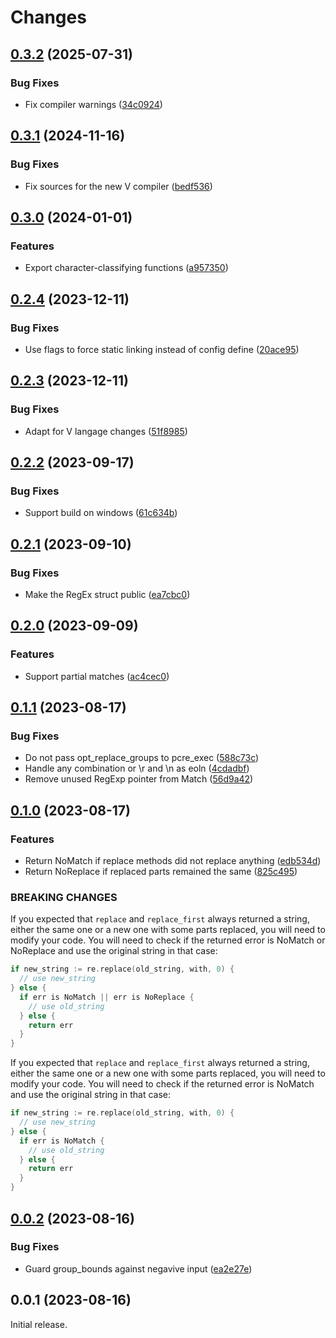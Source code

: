 # Changes

## [0.3.2](https://github.com/prantlf/v-pcre/compare/v0.3.1...v0.3.2) (2025-07-31)

### Bug Fixes

* Fix compiler warnings ([34c0924](https://github.com/prantlf/v-pcre/commit/34c0924d998c576dd03c3484c64f7344670a4d97))

## [0.3.1](https://github.com/prantlf/v-pcre/compare/v0.3.0...v0.3.1) (2024-11-16)

### Bug Fixes

* Fix sources for the new V compiler ([bedf536](https://github.com/prantlf/v-pcre/commit/bedf5369c2a1d8db141288218eddce983da356fc))

## [0.3.0](https://github.com/prantlf/v-pcre/compare/v0.2.4...v0.3.0) (2024-01-01)

### Features

* Export character-classifying functions ([a957350](https://github.com/prantlf/v-pcre/commit/a9573504959d02932cebcd2011f171665e358382))

## [0.2.4](https://github.com/prantlf/v-pcre/compare/v0.2.3...v0.2.4) (2023-12-11)

### Bug Fixes

* Use flags to force static linking instead of config define ([20ace95](https://github.com/prantlf/v-pcre/commit/20ace95e5c800a16a8034ad58483ae212b3302ad))

## [0.2.3](https://github.com/prantlf/v-pcre/compare/v0.2.2...v0.2.3) (2023-12-11)

### Bug Fixes

* Adapt for V langage changes ([51f8985](https://github.com/prantlf/v-pcre/commit/51f8985e921f2d7cb8914010452a6a35d62addc5))

## [0.2.2](https://github.com/prantlf/v-pcre/compare/v0.2.1...v0.2.2) (2023-09-17)

### Bug Fixes

* Support build on windows ([61c634b](https://github.com/prantlf/v-pcre/commit/61c634bfa7b72a51c6272da6f460e8f848d292dc))

## [0.2.1](https://github.com/prantlf/v-pcre/compare/v0.2.0...v0.2.1) (2023-09-10)

### Bug Fixes

* Make the RegEx struct public ([ea7cbc0](https://github.com/prantlf/v-pcre/commit/ea7cbc0ba41d6a18e2d9487183db66170d5ebdda))

## [0.2.0](https://github.com/prantlf/v-pcre/compare/v0.1.1...v0.2.0) (2023-09-09)

### Features

* Support partial matches ([ac4cec0](https://github.com/prantlf/v-pcre/commit/ac4cec0cd8827b0a7549f8644dfc2923437d0149))

## [0.1.1](https://github.com/prantlf/v-pcre/compare/v0.1.0...v0.1.1) (2023-08-17)

### Bug Fixes

* Do not pass opt_replace_groups to pcre_exec ([588c73c](https://github.com/prantlf/v-pcre/commit/588c73ca6dfb310d037bdeb7d897e2097bd40ecd))
* Handle any combination or \r and \n as eoln ([4cdadbf](https://github.com/prantlf/v-pcre/commit/4cdadbfe8c029c9147411c4b2e5595a0f298d3df))
* Remove unused RegExp pointer from Match ([56d9a42](https://github.com/prantlf/v-pcre/commit/56d9a422c59ef12ec9da9de1f3098c93a1edbd07))

## [0.1.0](https://github.com/prantlf/v-pcre/compare/v0.0.2...v0.1.0) (2023-08-17)

### Features

* Return NoMatch if replace methods did not replace anything ([edb534d](https://github.com/prantlf/v-pcre/commit/edb534d57202f108a4b95dc35d7510c28c35f2d8))
* Return NoReplace if replaced parts remained the same ([825c495](https://github.com/prantlf/v-pcre/commit/825c4956153bfd000e5a7edf7a1cc61b694daff2))

### BREAKING CHANGES

If you expected that `replace` and `replace_first`
always returned a string, either the same one or a new one
with some parts replaced, you will need to modify your code. You
will need to check if the returned error is NoMatch or NoReplace
and use the original string in that case:
```go
if new_string := re.replace(old_string, with, 0) {
  // use new_string
} else {
  if err is NoMatch || err is NoReplace {
    // use old_string
  } else {
    return err
  }
}
```

If you expected that `replace` and `replace_first`
always returned a string, either the same one or a new one with some
parts replaced, you will need to modify your code. You will need to
check if the returned error is NoMatch and use the original string in
that case:
```go
if new_string := re.replace(old_string, with, 0) {
  // use new_string
} else {
  if err is NoMatch {
    // use old_string
  } else {
    return err
  }
}
```

## [0.0.2](https://github.com/prantlf/v-pcre/compare/v0.0.1...v0.0.2) (2023-08-16)

### Bug Fixes

* Guard group_bounds against negavive input ([ea2e27e](https://github.com/prantlf/v-pcre/commit/ea2e27efa634cfd329cebc805acb63b0cf3d13a5))

## 0.0.1 (2023-08-16)

Initial release.
